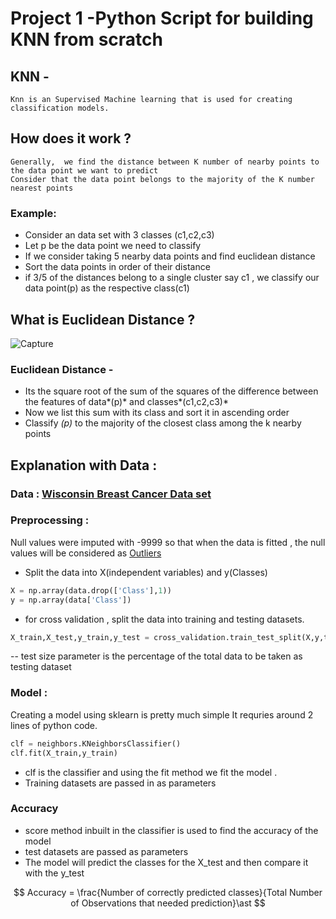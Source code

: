 # Project 1 -Python Script for building KNN from scratch

## KNN - 
	Knn is an Supervised Machine learning that is used for creating classification models.
## How does it work ?
	Generally,  we find the distance between K number of nearby points to the data point we want to predict 
	Consider that the data point belongs to the majority of the K number nearest points 
### Example: 
- Consider an data set with 3 classes (c1,c2,c3)
- Let p be the data point we need to classify
- If we consider taking 5 nearby data points and find euclidean distance 
- Sort the data points in order of their distance 
- if 3/5 of the distances belong to a single cluster say c1 , we classify our data point(p) as the respective class(c1)
## What is Euclidean Distance ?
![Capture](https://user-images.githubusercontent.com/41041795/92879030-4e702e80-f42a-11ea-8ce8-164c767925d5.PNG)

### Euclidean Distance -  
- Its the square root of the sum of the squares of the difference between the features of data*(p)* and classes*(c1,c2,c3)*
- Now we list this sum with its class and sort it in ascending order 
- Classify *(p)* to the majority of the closest class among the k nearby points
## Explanation with Data :
### Data : [Wisconsin Breast Cancer Data set](https://archive.ics.uci.edu/ml/datasets/Breast+Cancer+Wisconsin+%28Original%29)
### Preprocessing :
Null values were imputed with -9999 so that when the data is fitted , the null values will be considered as [Outliers](https://www.itl.nist.gov/div898/handbook/prc/section1/prc16.htm)


- Split the data into X(independent variables) and y(Classes) 
```python
X = np.array(data.drop(['Class'],1))
y = np.array(data['Class'])
```

- for cross validation , split the data into training and testing datasets.
```python
X_train,X_test,y_train,y_test = cross_validation.train_test_split(X,y,test_size=0.2)
```
-- test size parameter is the percentage of the total data to be taken as testing dataset
### Model : 
Creating a model using sklearn is pretty much simple 
It requries around 2 lines of python code.

```python
clf = neighbors.KNeighborsClassifier()
clf.fit(X_train,y_train)
```
- clf is the classifier and using the fit method we fit the model .
- Training datasets are passed in as parameters 

### Accuracy 
- score method inbuilt in the classifier is used to find the accuracy of the model
- test datasets are passed as parameters
- The model will predict the classes for the X_test and then compare it with the y_test 

$$ Accuracy = \frac{Number of correctly predicted classes}{Total Number of Observations that needed prediction}\ast $$


